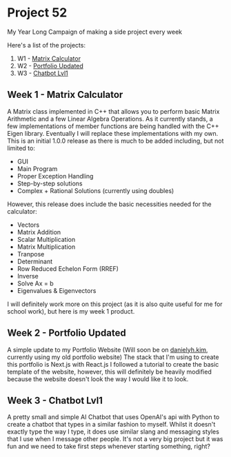 # Project 52
 My Year Long Campaign of making a side project every week

 Here's a list of the projects:
 1. W1 - [Matrix Calculator](W1-Matrix-Calculator)
 1. W2 - [Portfolio Updated](W2-Portfolio-Updated)
 1. W3 - [Chatbot Lvl1](W3-Chatbot-Lvl1)

## Week 1 - Matrix Calculator
A Matrix class implemented in C++ that allows you to perform basic Matrix Arithmetic and a few Linear Algebra Operations.
As it currently stands, a few implementations of member functions are being handled with the C++ Eigen library. Eventually I will replace these implementations
with my own.
This is an initial 1.0.0 release as there is much to be added including, but not limited to:
- GUI
- Main Program
- Proper Exception Handling
- Step-by-step solutions
- Complex + Rational Solutions (currently using doubles)

However, this release does include the basic necessities needed for the calculator:
- Vectors
- Matrix Addition
- Scalar Multiplication
- Matrix Multiplication
- Tranpose
- Determinant
- Row Reduced Echelon Form (RREF)
- Inverse
- Solve Ax = b
- Eigenvalues & Eigenvectors

I will definitely work more on this project (as it is also quite useful for me for school work), but here is my week 1 product.

## Week 2 - Portfolio Updated
A simple update to my Portfolio Website (Will soon be on [danielyh.kim](https://danielyh.kim), currently using my old portfolio website)
The stack that I'm using to create this portfolio is Next.js with React.js
I followed a tutorial to create the basic template of the website, however, this will definitely be heavily modified because the website doesn't look
the way I would like it to look.

## Week 3 - Chatbot Lvl1
A pretty small and simple AI Chatbot that uses OpenAI's api with Python to create a chatbot that types in a similar fashion to myself. 
Whilst it doesn't exactly type the way I type, it does use similar slang and messaging styles that I use when I message other people.
It's not a very big project but it was fun and we need to take first steps whenever starting something, right?
